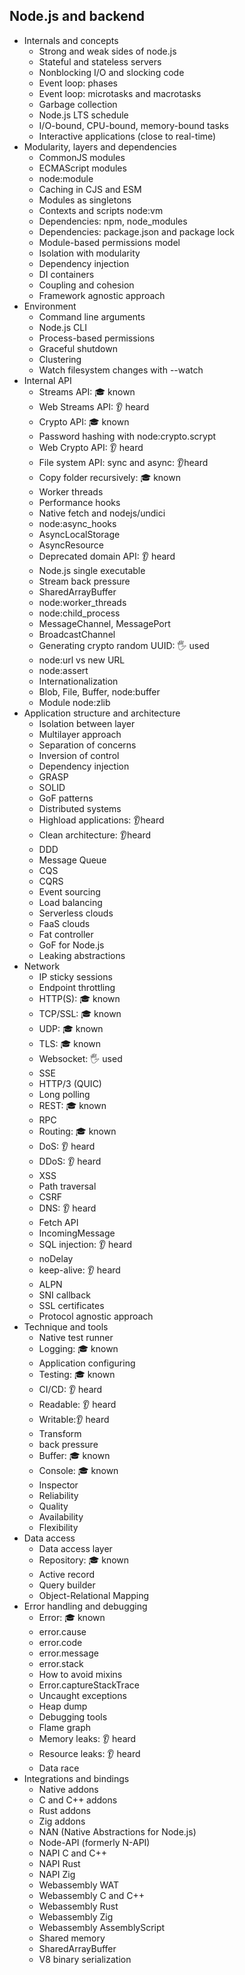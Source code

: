 ## Node.js and backend

- Internals and concepts
  - Strong and weak sides of node.js
  - Stateful and stateless servers
  - Nonblocking I/O and slocking code
  - Event loop: phases
  - Event loop: microtasks and macrotasks
  - Garbage collection
  - Node.js LTS schedule
  - I/O-bound, CPU-bound, memory-bound tasks
  - Interactive applications (close to real-time)
- Modularity, layers and dependencies
  - CommonJS modules
  - ECMAScript modules
  - node:module
  - Caching in CJS and ESM
  - Modules as singletons
  - Contexts and scripts node:vm
  - Dependencies: npm, node_modules
  - Dependencies: package.json and package lock
  - Module-based permissions model
  - Isolation with modularity
  - Dependency injection
  - DI containers
  - Coupling and cohesion
  - Framework agnostic approach
- Environment
  - Command line arguments
  - Node.js CLI
  - Process-based permissions
  - Graceful shutdown
  - Clustering
  - Watch filesystem changes with --watch
- Internal API
  - Streams API: 🎓 known
  - Web Streams API: 👂 heard
  - Crypto API: 🎓 known
  - Password hashing with node:crypto.scrypt 
  - Web Crypto API: 👂 heard
  - File system API: sync and async: 👂heard
  - Copy folder recursively: 🎓 known
  - Worker threads
  - Performance hooks
  - Native fetch and nodejs/undici
  - node:async_hooks
  - AsyncLocalStorage
  - AsyncResource
  - Deprecated domain API: 👂 heard
  - Node.js single executable
  - Stream back pressure
  - SharedArrayBuffer
  - node:worker_threads
  - node:child_process
  - MessageChannel, MessagePort
  - BroadcastChannel
  - Generating crypto random UUID: 🖐️ used
  - node:url vs new URL
  - node:assert
  - Internationalization
  - Blob, File, Buffer, node:buffer
  - Module node:zlib
- Application structure and architecture
  - Isolation between layer
  - Multilayer approach
  - Separation of concerns
  - Inversion of control
  - Dependency injection
  - GRASP
  - SOLID
  - GoF patterns
  - Distributed systems
  - Highload applications: 👂heard
  - Clean architecture: 👂heard
  - DDD
  - Message Queue
  - CQS
  - CQRS
  - Event sourcing 
  - Load balancing 
  - Serverless clouds 
  - FaaS clouds 
  - Fat controller 
  - GoF for Node.js
  - Leaking abstractions 
- Network
  - IP sticky sessions
  - Endpoint throttling
  - HTTP(S): 🎓 known
  - TCP/SSL: 🎓 known
  - UDP: 🎓 known
  - TLS: 🎓 known
  - Websocket: 🖐️ used
  - SSE
  - HTTP/3 (QUIC)
  - Long polling
  - REST: 🎓 known
  - RPC
  - Routing: 🎓 known
  - DoS: 👂 heard
  - DDoS: 👂 heard
  - XSS
  - Path traversal
  - CSRF
  - DNS: 👂 heard
  - Fetch API
  - IncomingMessage
  - SQL injection: 👂 heard
  - noDelay
  - keep-alive: 👂 heard
  - ALPN
  - SNI callback
  - SSL certificates
  - Protocol agnostic approach
- Technique and tools
  - Native test runner
  - Logging: 🎓 known
  - Application configuring
  - Testing: 🎓 known
  - CI/CD: 👂 heard
  - Readable: 👂 heard
  - Writable:👂 heard
  - Transform
  - back pressure
  - Buffer: 🎓 known
  - Console: 🎓 known
  - Inspector
  - Reliability
  - Quality
  - Availability
  - Flexibility
- Data access
  - Data access layer
  - Repository: 🎓 known
  - Active record
  - Query builder
  - Object-Relational Mapping
- Error handling and debugging
  - Error: 🎓 known
  - error.cause 
  - error.code 
  - error.message 
  - error.stack 
  - How to avoid mixins
  - Error.captureStackTrace 
  - Uncaught exceptions
  - Heap dump
  - Debugging tools
  - Flame graph
  - Memory leaks: 👂 heard
  - Resource leaks: 👂 heard
  - Data race
- Integrations and bindings
  - Native addons
  - C and C++ addons
  - Rust addons
  - Zig addons
  - NAN (Native Abstractions for Node.js)
  - Node-API (formerly N-API)
  - NAPI C and C++
  - NAPI Rust
  - NAPI Zig
  - Webassembly WAT
  - Webassembly C and C++
  - Webassembly Rust
  - Webassembly Zig
  - Webassembly AssemblyScript
  - Shared memory
  - SharedArrayBuffer
  - V8 binary serialization
